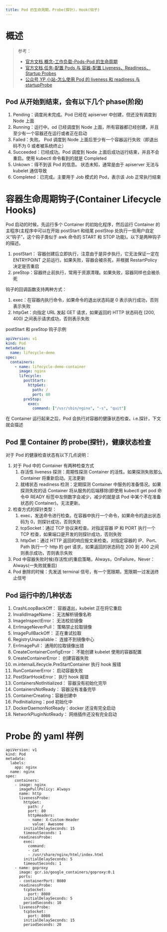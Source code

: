 ```yaml
---
title: Pod 的生命周期，Probe(探针)，Hook(钩子)
---
```


# 概述

> 参考：
> - [官方文档,概念-工作负载-Pods-Pod 的生命周期](https://kubernetes.io/docs/concepts/workloads/pods/pod-lifecycle/)
> - [官方文档,任务-配置 Pods 与 容器-配置 Liveness、Readiness、Startup Probes](https://kubernetes.io/docs/tasks/configure-pod-container/configure-liveness-readiness-startup-probes/)
> - [公众号,YP 小站-怎么使用 Pod 的 liveness 和 readiness 与 startupProbe](https://mp.weixin.qq.com/s/jPkAj2C0ZNHbaSZRwTOk9g)

## Pod 从开始到结束，会有以下几个 phase(阶段)

1. Pending：调度尚未完成。Pod 已经在 apiserver 中创建，但还没有调度到 Node 上面
2. Running：运行中。od 已经调度到 Node 上面，所有容器都已经创建，并且至少有一个容器还在运行或者正在启动
3. Failed：失败。 Pod 调度到 Node 上面后至少有一个容器运行失败（即退出码不为 0 或者被系统终止）
4. Succeeded：已经成功。Pod 调度到 Node 上面后成功运行结束，并且不会重启。使用 kubectl 命令看到的就是 Completed
5. Unkown：得不到该 Pod 的信息。 状态未知，通常是由于 apiserver 无法与 kubelet 通信导致
6. Completed：已完成。主要用于 Job 模式的 Pod，表示该 Job 正常执行结束

# 容器生命周期钩子(Container Lifecycle Hooks)

Pod 启动的时候，先运行多个 Container 的初始化程序，然后运行 Container 的主程序(主程序中可以在开始 postStart 和结尾 postStop 处执行一些用户自定义“钩子”，这个钩子类似于 awk 命令的 START 和 STOP 功能)。以下是两种钩子的描述。

1. postStart： 容器创建后立即执行，注意由于是异步执行，它无法保证一定在 ENTRYPOINT 之前运行。如果失败，容器会被杀死，并根据 RestartPolicy 决定是否重启
2. preStop：容器终止前执行，常用于资源清理。如果失败，容器同样也会被杀死

钩子的回调函数支持两种方式：

1. exec：在容器内执行命令，如果命令的退出状态码是 0 表示执行成功，否则表示失败
2. httpGet：向指定 URL 发起 GET 请求，如果返回的 HTTP 状态码在 \[200, 400) 之间表示请求成功，否则表示失败

postStart 和 preStop 钩子示例

```yaml
apiVersion: v1
kind: Pod
metadata:
  name: lifecycle-demo
spec:
  containers:
    - name: lifecycle-demo-container
      image: nginx
      lifecycle:
        postStart:
          httpGet:
            path: /
            port: 80
        preStop:
          exec:
            command: ["/usr/sbin/nginx", "-s", "quit"]
```

在 Container 运行起来之后，Pod 会执行对容器的健康状态检查。i.e.探针，下文就会描述

## Pod 里 Container 的 probe(探针)，健康状态检查

对于 Pod 的健康检查状态有以下几点说明：

1. 对于 Pod 中的 Container 有两种检查方式
   1. 存活性 liveness 探测：周期性探测 Container 的活性。如果探测失败那么 Container 将重新启动。无法更新
   2. 就绪状态 readiness 检测：定期探测 Container 中服务的准备情况。如果探测失败的话 Container 将从服务的后端移除(即使用 kubectl get pod 命令中 READY 标签中左侧数字会减少，减少的就是该 Pod 中某个不在准备状态的 Container)。无法更新。
2. 检查方式的探针类型：
   1. exec，发送命令进行检查。在容器中执行一个命令，如果命令的退出状态码为 0，则探针成功，否则失败
   2. tcpSocket：通过 TCP 协议来检查。对指定容器 IP 和 PORT 执行一个 TCP 检查，如果端口是开发的则探针成功，否则失败
   3. httpGet：通过 HTTP 返回的响应报文来检查。对指定容器的 IP、Port、Path 执行一个 http 的 get 请求，如果返回的状态码在 200 到 400 之间则表示成功，否则表示失败
3. Pod 中容器失败时候(存活性)的重启策略，Always，OnFailure，Never：Always(一失败就重启)
4. Pod 删除的时候：先发送 terminal 信号，有一个宽限期，宽限期一过发送终止信号

## Pod 运行中的几种状态

1. CrashLoopBackOff： 容器退出，kubelet 正在将它重启
2. InvalidImageName： 无法解析镜像名称
3. ImageInspectError： 无法校验镜像
4. ErrImageNeverPull： 策略禁止拉取镜像
5. ImagePullBackOff： 正在重试拉取
6. RegistryUnavailable： 连接不到镜像中心
7. ErrImagePull： 通用的拉取镜像出错
8. CreateContainerConfigError： 不能创建 kubelet 使用的容器配置
9. CreateContainerError： 创建容器失败
10. m.internalLifecycle.PreStartContainer 执行 hook 报错
11. RunContainerError： 启动容器失败
12. PostStartHookError： 执行 hook 报错
13. ContainersNotInitialized： 容器没有初始化完毕
14. ContainersNotReady： 容器没有准备完毕
15. ContainerCreating：容器创建中
16. PodInitializing：pod 初始化中
17. DockerDaemonNotReady：docker 还没有完全启动
18. NetworkPluginNotReady： 网络插件还没有完全启动

# Probe 的 yaml 样例

    apiVersion: v1
    kind: Pod
    metadata:
      labels:
        app: nginx
      name: nginx
    spec:
        containers:
        - image: nginx
          imagePullPolicy: Always
          name: http
          livenessProbe:
            httpGet:
              path: /
              port: 80
              httpHeaders:
              - name: X-Custom-Header
                value: Awesome
            initialDelaySeconds: 15
            timeoutSeconds: 1
          readinessProbe:
            exec:
              command:
              - cat
              - /usr/share/nginx/html/index.html
            initialDelaySeconds: 5
            timeoutSeconds: 1
        - name: goproxy
          image: gcr.io/google_containers/goproxy:0.1
          ports:
          - containerPort: 8080
          readinessProbe:
            tcpSocket:
              port: 8080
            initialDelaySeconds: 5
            periodSeconds: 10
          livenessProbe:
            tcpSocket:
              port: 8080
            initialDelaySeconds: 15
            periodSeconds: 20
